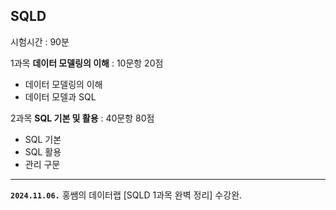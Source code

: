 ## SQLD
시험시간 : 90분

1과목 **데이터 모델링의 이해** : 10문항 20점
- 데이터 모델링의 이해
- 데이터 모델과 SQL

2과목 **SQL 기본 및 활용** : 40문항 80점
- SQL 기본
- SQL 활용
- 관리 구문

---
**`2024.11.06.`**
홍쌤의 데이터랩 [SQLD 1과목 완벽 정리] 수강완.
